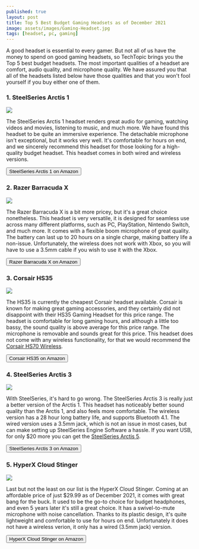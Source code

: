 ```yaml
---
published: true
layout: post
title: Top 5 Best Budget Gaming Headsets as of December 2021
image: assets/images/Gaming-Headset.jpg
tags: [headset, pc, gaming]
---
```


A good headset is essential to every gamer. But not all of us have the money to spend on good gaming headsets, so TechTopic brings you the Top 5 best budget headsets. The most important qualities of a headset are comfort, audio quality, and microphone quality. We have assured you that all of the headsets listed below have those qualities and that you won't fool yourself if you buy either one of them.

### 1. SteelSeries Arctis 1 

<img src="/assets/images/SteelSeries-Arctis-1.jpg" class="postimg">

The SteelSeries Arctis 1 headset renders great audio for gaming, watching videos and movies, listening to music, and much more. We have found this headset to be quite an immersive experience. The detachable microphone isn't exceptional, but it works very well. It's comfortable for hours on end, and we sincerely recommend this headset for those looking for a high-quality budget headset. This headset comes in both wired and wireless versions.

<button class="buybutton" href="https://amzn.to/3oUyYwB">SteelSeries Arctis 1 on Amazon</button>

### 2. Razer Barracuda X

<img src="/assets/images/Razer-Barracuda-X.jpg" class="postimg">

The Razer Barracuda X is a bit more pricey, but it's a great choice nonetheless. This headset is very versatile, it is designed for seamless use across many different platforms, such as PC, PlayStation, Nintendo Switch, and much more. It comes with a flexible boom microphone of great quality. The battery can last up to 20 hours on a single charge, making battery life a non-issue. Unfortunately, the wireless does not work with Xbox, so you will have to use a 3.5mm cable if you wish to use it with the Xbox.

<button class="buybutton" href="https://amzn.to/3dQzvtf">Razer Barracuda X on Amazon</button>

### 3. Corsair HS35

<img src="/assets/images/Corsair-HS35.jpg" class="postimg">

The HS35 is currently the cheapest Corsair headset available. Corsair is known for making great gaming accessories, and they certainly did not disappoint with their HS35 Gaming Headset for this price range. The headset is comfortable for long gaming hours, and although a little too bassy, the sound quality is above average for this price range. The microphone is removable and sounds great for this price. This headset does not come with any wireless functionality, for that we would recommend the [Corsair HS70 Wireless](https://www.amazon.com/Corsair-HS70-Wireless-Gaming-Headset/dp/B07X9W721J).

<button class="buybutton" href="https://amzn.to/3EXGe0i">Corsair HS35 on Amazon</button>

### 4. SteelSeries Arctis 3

<img src="/assets/images/SteelSeries-Arctis-3.jpg" class="postimg">

With SteelSeries, it's hard to go wrong. The SteelSeries Arctis 3 is really just a better version of the Arctis 1. This headset has noticeably better sound quality than the Arctis 1, and also feels more comfortable. The wireless version has a 28 hour long battery life, and supports Bluetooth 4.1. The wired version uses a 3.5mm jack, which is not an issue in most cases, but can make setting up SteelSeries Engine Software a hassle. If you want USB, for only $20 more you can get the [SteelSeries Arctis 5](https://www.amazon.com/dp/B07FZQJ8PY).

<button class="buybutton" href="https://amzn.to/3yugxC7">SteelSeries Arctis 3 on Amazon</button>

### 5. HyperX Cloud Stinger 

<img src="/assets/images/HyperX-Cloud-Stinger.jpg" class="postimg">

Last but not the least on our list is the HyperX Cloud Stinger. Coming at an affordable price of just $29.99 as of December 2021, it comes with great bang for the buck. It used to be the go-to choice for budget headphones, and even 5 years later it's still a great choice. It has a swivel-to-mute microphone with noise cancellation. Thanks to its plastic design, it's quite lightweight and comfortable to use for hours on end. Unfortunately it does not have a wireless verion, it only has a wired (3.5mm jack) version.

<button class="buybutton" href="https://amzn.to/3s2iZi8">HyperX Cloud Stinger on Amazon</button>
